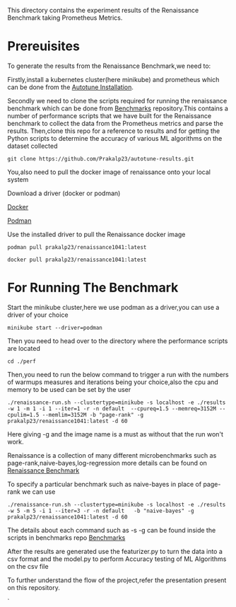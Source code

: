 This directory contains the experiment results of the Renaissance Benchmark taking Prometheus Metrics.
# Prereuisites
To generate the results from the Renaissance Benchmark,we need to:  

 Firstly,install a kubernetes cluster(here minikube) and prometheus which can be done from the [Autotune Installation](https://github.com/kruize/autotune/blob/master/docs/autotune_install.md). 
 
 Secondly we need to clone the scripts required for running the renaissance benchmark which can be done from [Benchmarks](https://github.com/Prakalp23/benchmarks/tree/renaissance) repository.This contains a number of performance scripts that we have built for the Renaissance benchmark to collect the data from the Prometheus metrics and parse the results.
 Then,clone this repo for a reference to results and for getting the Python scripts to determine the accuracy of various ML algorithms on the dataset collected
 
 `git clone https://github.com/Prakalp23/autotune-results.git`
 
 You,also need to pull the docker image of renaissance onto your local system
 
  Download a driver (docker or podman)
 
 [Docker](https://docs.docker.com/engine/install/)
 
 [Podman](https://podman.io/getting-started/installation)
 
 Use the installed driver to pull the Renaissance docker image
 
 `podman pull prakalp23/renaissance1041:latest`
 
 `docker pull prakalp23/renaissance1041:latest`
 # For Running The Benchmark
 
 Start the minikube cluster,here we use podman as a driver,you can use a driver of your choice
 
 `minikube start --driver=podman`
 
 Then you need to head over to the directory where the performance scripts are located
 
 `cd ./perf`
 
 Then,you need to run the below command to trigger a run with the numbers of warmups measures and iterations being your choice,also the cpu and memory to be used can be set by the user
 
 `./renaissance-run.sh --clustertype=minikube -s localhost -e ./results -w 1 -m 1 -i 1 --iter=1 -r -n default  --cpureq=1.5 --memreq=3152M --cpulim=1.5 --memlim=3152M -b "page-rank" -g prakalp23/renaissance1041:latest -d 60`
 
 Here giving -g and the image name is a must as without that the run won't work.
 
 Renaissance is a collection of many different microbenchmarks such as page-rank,naive-bayes,log-regression more details can be found on [Renaissance Benchmark](https://github.com/renaissance-benchmarks/renaissance)
 
 To specify a particular benchmark such as naive-bayes in place of page-rank we can use
 
 `./renaissance-run.sh --clustertype=minikube -s localhost -e ./results -w 5 -m 5 -i 1 --iter=3 -r -n default   -b "naive-bayes" -g prakalp23/renaissance1041:latest -d 60`
 
 The details about each command such as -s -g can be found inside the scripts in benchmarks repo [Benchmarks](https://github.com/Prakalp23/benchmarks/tree/renaissance)
 
 After the results are generated use the featurizer.py to turn the data into a csv format and the model.py to perform Accuracy testing of ML Algorithms on the csv file
 
 To further understand the flow of the project,refer the presentation present on this repository.
 
 `
